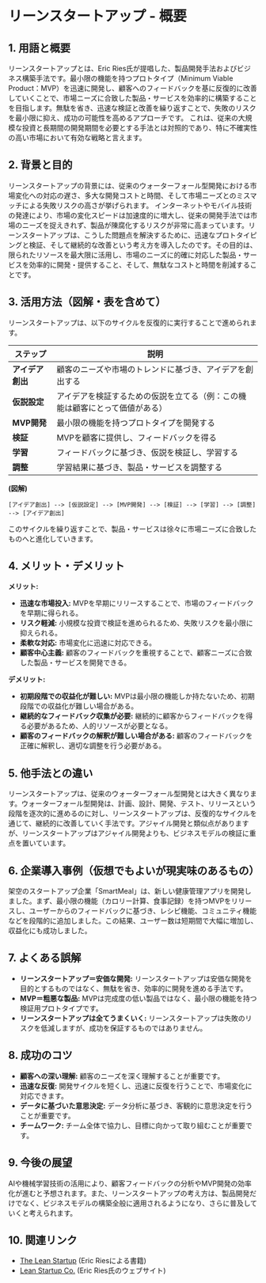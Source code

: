 # リーンスタートアップ - 概要

## 1. 用語と概要

リーンスタートアップとは、Eric Ries氏が提唱した、製品開発手法およびビジネス構築手法です。最小限の機能を持つプロトタイプ（Minimum Viable Product：MVP）を迅速に開発し、顧客へのフィードバックを基に反復的に改善していくことで、市場ニーズに合致した製品・サービスを効率的に構築することを目指します。無駄を省き、迅速な検証と改善を繰り返すことで、失敗のリスクを最小限に抑え、成功の可能性を高めるアプローチです。  これは、従来の大規模な投資と長期間の開発期間を必要とする手法とは対照的であり、特に不確実性の高い市場において有効な戦略と言えます。


## 2. 背景と目的

リーンスタートアップの背景には、従来のウォーターフォール型開発における市場変化への対応の遅さ、多大な開発コストと時間、そして市場ニーズとのミスマッチによる失敗リスクの高さが挙げられます。  インターネットやモバイル技術の発達により、市場の変化スピードは加速度的に増大し、従来の開発手法では市場のニーズを捉えきれず、製品が陳腐化するリスクが非常に高まっています。リーンスタートアップは、こうした問題点を解決するために、迅速なプロトタイピングと検証、そして継続的な改善という考え方を導入したのです。その目的は、限られたリソースを最大限に活用し、市場のニーズに的確に対応した製品・サービスを効率的に開発・提供すること、そして、無駄なコストと時間を削減することです。


## 3. 活用方法（図解・表を含めて）

リーンスタートアップは、以下のサイクルを反復的に実行することで進められます。

| ステップ | 説明 |
|---|---|
| **アイデア創出** | 顧客のニーズや市場のトレンドに基づき、アイデアを創出する |
| **仮説設定** | アイデアを検証するための仮説を立てる（例：この機能は顧客にとって価値がある） |
| **MVP開発** | 最小限の機能を持つプロトタイプを開発する |
| **検証** | MVPを顧客に提供し、フィードバックを得る |
| **学習** | フィードバックに基づき、仮説を検証し、学習する |
| **調整** | 学習結果に基づき、製品・サービスを調整する |


**(図解)**

```
[アイデア創出] --> [仮説設定] --> [MVP開発] --> [検証] --> [学習] --> [調整] --> [アイデア創出]
```

このサイクルを繰り返すことで、製品・サービスは徐々に市場ニーズに合致したものへと進化していきます。


## 4. メリット・デメリット

**メリット:**

* **迅速な市場投入:** MVPを早期にリリースすることで、市場のフィードバックを早期に得られる。
* **リスク軽減:** 小規模な投資で検証を進められるため、失敗リスクを最小限に抑えられる。
* **柔軟な対応:** 市場変化に迅速に対応できる。
* **顧客中心主義:** 顧客のフィードバックを重視することで、顧客ニーズに合致した製品・サービスを開発できる。

**デメリット:**

* **初期段階での収益化が難しい:** MVPは最小限の機能しか持たないため、初期段階での収益化が難しい場合がある。
* **継続的なフィードバック収集が必要:** 継続的に顧客からフィードバックを得る必要があるため、人的リソースが必要となる。
* **顧客のフィードバックの解釈が難しい場合がある:** 顧客のフィードバックを正確に解釈し、適切な調整を行う必要がある。


## 5. 他手法との違い

リーンスタートアップは、従来のウォーターフォール型開発とは大きく異なります。ウォーターフォール型開発は、計画、設計、開発、テスト、リリースという段階を逐次的に進めるのに対し、リーンスタートアップは、反復的なサイクルを通じて、継続的に改善していく手法です。アジャイル開発と類似点がありますが、リーンスタートアップはアジャイル開発よりも、ビジネスモデルの検証に重点を置いています。


## 6. 企業導入事例（仮想でもよいが現実味のあるもの）

架空のスタートアップ企業「SmartMeal」は、新しい健康管理アプリを開発しました。まず、最小限の機能（カロリー計算、食事記録）を持つMVPをリリースし、ユーザーからのフィードバックに基づき、レシピ機能、コミュニティ機能などを段階的に追加しました。この結果、ユーザー数は短期間で大幅に増加し、収益化にも成功しました。


## 7. よくある誤解

* **リーンスタートアップ＝安価な開発:** リーンスタートアップは安価な開発を目的とするものではなく、無駄を省き、効率的に開発を進める手法です。
* **MVP＝粗悪な製品:** MVPは完成度の低い製品ではなく、最小限の機能を持つ検証用プロトタイプです。
* **リーンスタートアップは全てうまくいく:** リーンスタートアップは失敗のリスクを低減しますが、成功を保証するものではありません。


## 8. 成功のコツ

* **顧客への深い理解:** 顧客のニーズを深く理解することが重要です。
* **迅速な反復:**  開発サイクルを短くし、迅速に反復を行うことで、市場変化に対応できます。
* **データに基づいた意思決定:**  データ分析に基づき、客観的に意思決定を行うことが重要です。
* **チームワーク:** チーム全体で協力し、目標に向かって取り組むことが重要です。


## 9. 今後の展望

AIや機械学習技術の活用により、顧客フィードバックの分析やMVP開発の効率化が進むと予想されます。また、リーンスタートアップの考え方は、製品開発だけでなく、ビジネスモデルの構築全般に適用されるようになり、さらに普及していくと考えられます。


## 10. 関連リンク

* [The Lean Startup](https://www.amazon.com/Lean-Startup-Eric-Ries/dp/0307887898) (Eric Riesによる書籍)
* [Lean Startup Co.](https://theleanstartup.co/) (Eric Ries氏のウェブサイト)


